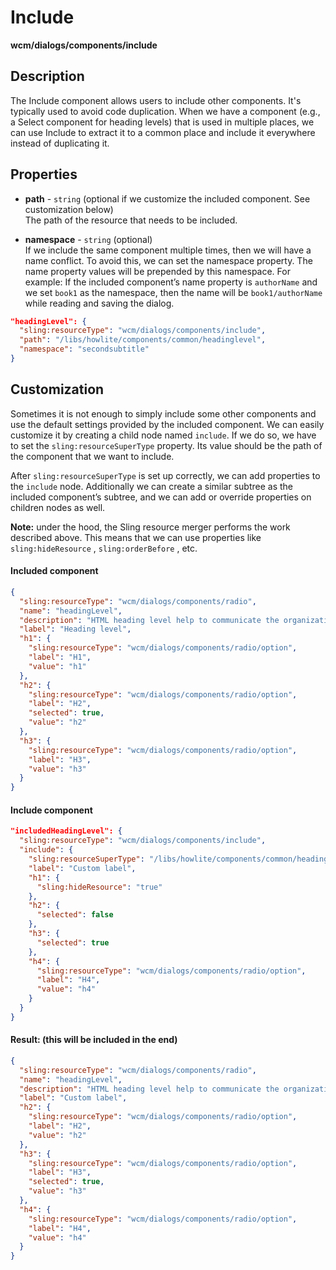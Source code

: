 # Include

**wcm/dialogs/components/include**

## Description

The Include component allows users to include other components. It's typically used to avoid code duplication. When we have a component (e.g., a Select component for heading levels) that is used in multiple places, we can use Include to extract it to a common place and include it everywhere instead of duplicating it.

## Properties

- **path** -  `string` (optional if we customize the included component. See customization below)  
    The path of the resource that needs to be included.

- **namespace** - `string` (optional)  
    If we include the same component multiple times, then we will have a name conflict. To avoid this, we can set the namespace property. The name property values will be prepended by this namespace. For example: If the included component’s name property is `authorName` and we set `book1` as the namespace, then the name will be `book1/authorName` while reading and saving the dialog.

```json
"headingLevel": {
  "sling:resourceType": "wcm/dialogs/components/include",
  "path": "/libs/howlite/components/common/headinglevel",
  "namespace": "secondsubtitle"
}
```

## Customization

Sometimes it is not enough to simply include some other components and use the default settings provided by the included component. We can easily customize it by creating a child node named `include`. If we do so, we have to set the `sling:resourceSuperType` property. Its value should be the path of the component that we want to include.

After `sling:resourceSuperType` is set up correctly, we can add properties to the `include` node. Additionally we can create a similar subtree as the included component’s subtree, and we can add or override properties on children nodes as well.

**Note:** under the hood, the Sling resource merger performs the work described above. This means that we can use properties like `sling:hideResource` , `sling:orderBefore` , etc.

#### Included component

```json
{
  "sling:resourceType": "wcm/dialogs/components/radio",
  "name": "headingLevel",
  "description": "HTML heading level help to communicate the organization and hierarchy of the content (for SEO and accessibility)",
  "label": "Heading level",
  "h1": {
    "sling:resourceType": "wcm/dialogs/components/radio/option",
    "label": "H1",
    "value": "h1"
  },
  "h2": {
    "sling:resourceType": "wcm/dialogs/components/radio/option",
    "label": "H2",
    "selected": true,
    "value": "h2"
  },
  "h3": {
    "sling:resourceType": "wcm/dialogs/components/radio/option",
    "label": "H3",
    "value": "h3"
  }
}
```

#### Include component

```json
"includedHeadingLevel": {
  "sling:resourceType": "wcm/dialogs/components/include",
  "include": {
    "sling:resourceSuperType": "/libs/howlite/components/common/headinglevel",
    "label": "Custom label",
    "h1": {
      "sling:hideResource": "true"
    },
    "h2": {
      "selected": false
    },
    "h3": {
      "selected": true
    },
    "h4": {
      "sling:resourceType": "wcm/dialogs/components/radio/option",
      "label": "H4",
      "value": "h4"
    }
  }
}
```

#### Result: (this will be included in the end)

```json
{
  "sling:resourceType": "wcm/dialogs/components/radio",
  "name": "headingLevel",
  "description": "HTML heading level help to communicate the organization and hierarchy of the content (for SEO and accessibility)",
  "label": "Custom label",
  "h2": {
    "sling:resourceType": "wcm/dialogs/components/radio/option",
    "label": "H2",
    "value": "h2"
  },
  "h3": {
    "sling:resourceType": "wcm/dialogs/components/radio/option",
    "label": "H3",
    "selected": true,
    "value": "h3"
  },
  "h4": {
    "sling:resourceType": "wcm/dialogs/components/radio/option",
    "label": "H4",
    "value": "h4"
  }
}
```
